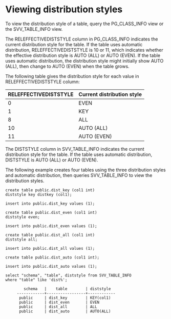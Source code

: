 # Viewing distribution styles<a name="viewing-distribution-styles"></a>

To view the distribution style of a table, query the PG\_CLASS\_INFO view or the SVV\_TABLE\_INFO view\.

The RELEFFECTIVEDISTSTYLE column in PG\_CLASS\_INFO indicates the current distribution style for the table\. If the table uses automatic distribution, RELEFFECTIVEDISTSTYLE is 10 or 11, which indicates whether the effective distribution style is AUTO \(ALL\) or AUTO \(EVEN\)\. If the table uses automatic distribution, the distribution style might initially show AUTO \(ALL\), then change to AUTO \(EVEN\) when the table grows\. 

The following table gives the distribution style for each value in RELEFFECTIVEDISTSTYLE column: 


| RELEFFECTIVEDISTSTYLE | Current distribution style | 
| --- | --- | 
| 0 | EVEN | 
| 1 | KEY | 
| 8 | ALL | 
| 10 | AUTO \(ALL\) | 
| 11 | AUTO \(EVEN\) | 

The DISTSTYLE column in SVV\_TABLE\_INFO indicates the current distribution style for the table\. If the table uses automatic distribution, DISTSTYLE is AUTO \(ALL\) or AUTO \(EVEN\)\.

The following example creates four tables using the three distribution styles and automatic distribution, then queries SVV\_TABLE\_INFO to view the distribution styles\. 

```
create table public.dist_key (col1 int)
diststyle key distkey (col1);

insert into public.dist_key values (1);

create table public.dist_even (col1 int)
diststyle even;

insert into public.dist_even values (1);

create table public.dist_all (col1 int)
diststyle all;

insert into public.dist_all values (1);

create table public.dist_auto (col1 int);

insert into public.dist_auto values (1);

select "schema", "table", diststyle from SVV_TABLE_INFO
where "table" like 'dist%';

        schema   |    table        | diststyle
     ------------+-----------------+------------
      public     | dist_key        | KEY(col1)
      public     | dist_even       | EVEN
      public     | dist_all        | ALL
      public     | dist_auto       | AUTO(ALL)
```